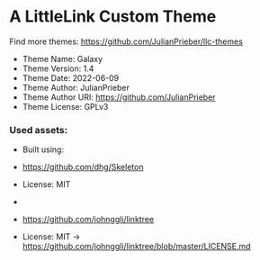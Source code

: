 # A LittleLink Custom Theme
Find more themes: https://github.com/JulianPrieber/llc-themes
                                                                                                                                                                         
*	Theme Name: Galaxy
*	Theme Version: 1.4
*	Theme Date: 2022-06-09
*	Theme Author: JulianPrieber
*	Theme Author URI: https://github.com/JulianPrieber
*	Theme License: GPLv3


### Used assets:
* Built using:
* https://github.com/dhg/Skeleton
* License: MIT

*
* https://github.com/johnggli/linktree
* License: MIT -> https://github.com/johnggli/linktree/blob/master/LICENSE.md
